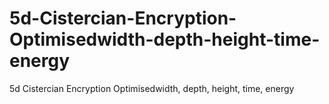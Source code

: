 # 5d-Cistercian-Encryption-Optimisedwidth-depth-height-time-energy
5d Cistercian Encryption Optimisedwidth, depth, height, time, energy
